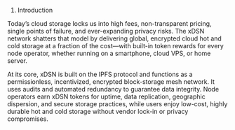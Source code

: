 1. Introduction

Today’s cloud storage locks us into high fees, non-transparent pricing, single points of failure, and ever-expanding privacy risks. The xDSN network shatters that model by delivering global, encrypted cloud hot and cold storage at a fraction of the cost—with built-in token rewards for every node operator, whether running on a smartphone, cloud VPS, or home server.

At its core, xDSN is built on the IPFS protocol and functions as a permissionless, incentivized, encrypted block-storage mesh network. It uses audits and automated redundancy to guarantee data integrity. Node operators earn xDSN tokens for uptime, data replication, geographic dispersion, and secure storage practices, while users enjoy low-cost, highly durable hot and cold storage without vendor lock-in or privacy compromises.
